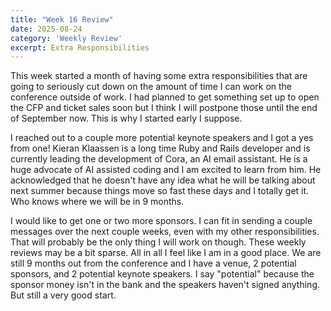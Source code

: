 ```yaml
---
title: "Week 16 Review"
date: 2025-08-24
category: 'Weekly Review'
excerpt: Extra Responsibilities
---
```


This week started a month of having some extra responsibilities that are going to seriously cut down on the amount of time I can work on the conference outside of work.  I had planned to get something set up to open the CFP and ticket sales soon but I think I will postpone those until the end of September now. This is why I started early I suppose.

I reached out to a couple more potential keynote speakers and I got a yes from one! Kieran Klaassen is a long time Ruby and Rails developer and is currently leading the development of Cora, an AI email assistant. He is a huge advocate of AI assisted coding and I am excited to learn from him. He acknowledged that he doesn't have any idea what he will be talking about next summer because things move so fast these days and I totally get it. Who knows where we will be in 9 months.

I would like to get one or two more sponsors. I can fit in sending a couple messages over the next couple weeks, even with my other responsibilities. That will probably be the only thing I will work on though. These weekly reviews may be a bit sparse. All in all I feel like I am in a good place. We are still 9 months out from the conference and I have a venue, 2 potential sponsors, and 2 potential keynote speakers. I say "potential" because the sponsor money isn't in the bank and the speakers haven't signed anything. But still a very good start.

